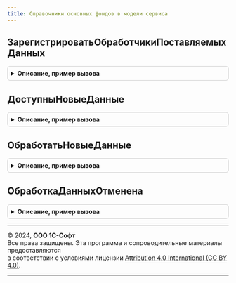 ```yaml
---
title: Справочники основных фондов в модели сервиса
---
```



## ЗарегистрироватьОбработчикиПоставляемыхДанных
<details style="margin: 1em 0; padding: 0.5em; border: 1px solid #ccc; border-radius: 6px;">

<summary style="font-weight: bold; cursor: pointer;">Описание, пример вызова</summary>

```bsl

// Регистрирует обработчики поставляемых данных за день и за все время.
//
// Параметры:
//   Обработчики - ТаблицаЗначений - таблица для добавления обработчиков с колонками:
//     * ВидДанных - Строка - код вида данных, обрабатываемый обработчиком.
//     * КодОбработчика - Строка - будет использоваться при восстановлении обработки данных после сбоя.
//     * Обработчик - ОбщийМодуль - модуль, содержащий следующие процедуры:
//          ДоступныНовыеДанные(Дескриптор, Загружать) Экспорт
//          ОбработатьНовыеДанные(Дескриптор, ПутьКФайлу) Экспорт
//          ОбработкаДанныхОтменена(Дескриптор) Экспорт
//
Процедура ЗарегистрироватьОбработчикиПоставляемыхДанных(Знач Обработчики) Экспорт
```

Пример вызова
```bsl
СправочникиОсновныхФондовВМоделиСервиса.ЗарегистрироватьОбработчикиПоставляемыхДанных(Обработчики) 
```
</details>

## ДоступныНовыеДанные
<details style="margin: 1em 0; padding: 0.5em; border: 1px solid #ccc; border-radius: 6px;">

<summary style="font-weight: bold; cursor: pointer;">Описание, пример вызова</summary>

```bsl

// Вызывается при получении уведомления о новых данных.
// В теле следует проверить, необходимы ли эти данные приложению,
// и если да - установить флажок Загружать.
//
// Параметры:
//   Дескриптор   - ОбъектXDTO - Descriptor.
//   Загружать    - Булево - Возвращаемое.
//
Процедура ДоступныНовыеДанные(Знач Дескриптор, Загружать) Экспорт
```

Пример вызова
```bsl
СправочникиОсновныхФондовВМоделиСервиса.ДоступныНовыеДанные(Дескриптор, Загружать) 
```
</details>

## ОбработатьНовыеДанные
<details style="margin: 1em 0; padding: 0.5em; border: 1px solid #ccc; border-radius: 6px;">

<summary style="font-weight: bold; cursor: pointer;">Описание, пример вызова</summary>

```bsl

// Вызывается после вызова ДоступныНовыеДанные, позволяет разобрать данные.
//
// Параметры:
//   Дескриптор   - ОбъектXDTO - Дескриптор.
//   ПутьКФайлу   - Строка - Полное имя извлеченного файла. Файл будет автоматически удален
//                  после завершения процедуры.
//
Процедура ОбработатьНовыеДанные(Знач Дескриптор, Знач ПутьКФайлу) Экспорт
```

Пример вызова
```bsl
СправочникиОсновныхФондовВМоделиСервиса.ОбработатьНовыеДанные(Дескриптор, ПутьКФайлу) 
```
</details>

## ОбработкаДанныхОтменена
<details style="margin: 1em 0; padding: 0.5em; border: 1px solid #ccc; border-radius: 6px;">

<summary style="font-weight: bold; cursor: pointer;">Описание, пример вызова</summary>

```bsl

// Вызывается при отмене обработки данных в случае сбоя.
//
// Параметры:
//   Дескриптор   - ОбъектXDTO - Дескриптор.
//
Процедура ОбработкаДанныхОтменена(Знач Дескриптор) Экспорт
```

Пример вызова
```bsl
СправочникиОсновныхФондовВМоделиСервиса.ОбработкаДанныхОтменена(Дескриптор) 
```
</details>

---

© 2024, **ООО 1С-Софт**  
Все права защищены. Эта программа и сопроводительные материалы предоставляются  
в соответствии с условиями лицензии [Attribution 4.0 International (CC BY 4.0)](https://creativecommons.org/licenses/by/4.0/legalcode).

---
